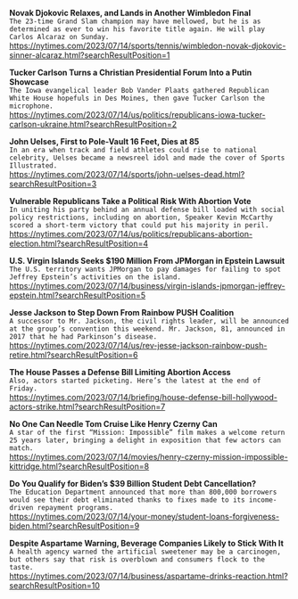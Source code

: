 **Novak Djokovic Relaxes, and Lands in Another Wimbledon Final**\
`The 23-time Grand Slam champion may have mellowed, but he is as determined as ever to win his favorite title again. He will play Carlos Alcaraz on Sunday.`\
https://nytimes.com/2023/07/14/sports/tennis/wimbledon-novak-djokovic-sinner-alcaraz.html?searchResultPosition=1

**Tucker Carlson Turns a Christian Presidential Forum Into a Putin Showcase**\
`The Iowa evangelical leader Bob Vander Plaats gathered Republican White House hopefuls in Des Moines, then gave Tucker Carlson the microphone.`\
https://nytimes.com/2023/07/14/us/politics/republicans-iowa-tucker-carlson-ukraine.html?searchResultPosition=2

**John Uelses, First to Pole-Vault 16 Feet, Dies at 85**\
`In an era when track and field athletes could rise to national celebrity, Uelses became a newsreel idol and made the cover of Sports Illustrated.`\
https://nytimes.com/2023/07/14/sports/john-uelses-dead.html?searchResultPosition=3

**Vulnerable Republicans Take a Political Risk With Abortion Vote**\
`In uniting his party behind an annual defense bill loaded with social policy restrictions, including on abortion, Speaker Kevin McCarthy scored a short-term victory that could put his majority in peril.`\
https://nytimes.com/2023/07/14/us/politics/republicans-abortion-election.html?searchResultPosition=4

**U.S. Virgin Islands Seeks $190 Million From JPMorgan in Epstein Lawsuit**\
`The U.S. territory wants JPMorgan to pay damages for failing to spot Jeffrey Epstein’s activities on the island.`\
https://nytimes.com/2023/07/14/business/virgin-islands-jpmorgan-jeffrey-epstein.html?searchResultPosition=5

**Jesse Jackson to Step Down From Rainbow PUSH Coalition**\
`A successor to Mr. Jackson, the civil rights leader, will be announced at the group’s convention this weekend. Mr. Jackson, 81, announced in 2017 that he had Parkinson’s disease.`\
https://nytimes.com/2023/07/14/us/rev-jesse-jackson-rainbow-push-retire.html?searchResultPosition=6

**The House Passes a Defense Bill Limiting Abortion Access**\
`Also, actors started picketing. Here’s the latest at the end of Friday.`\
https://nytimes.com/2023/07/14/briefing/house-defense-bill-hollywood-actors-strike.html?searchResultPosition=7

**No One Can Needle Tom Cruise Like Henry Czerny Can**\
`A star of the first “Mission: Impossible” film makes a welcome return 25 years later, bringing a delight in exposition that few actors can match.`\
https://nytimes.com/2023/07/14/movies/henry-czerny-mission-impossible-kittridge.html?searchResultPosition=8

**Do You Qualify for Biden’s $39 Billion Student Debt Cancellation?**\
`The Education Department announced that more than 800,000 borrowers would see their debt eliminated thanks to fixes made to its income-driven repayment programs.`\
https://nytimes.com/2023/07/14/your-money/student-loans-forgiveness-biden.html?searchResultPosition=9

**Despite Aspartame Warning, Beverage Companies Likely to Stick With It**\
`A health agency warned the artificial sweetener may be a carcinogen, but others say that risk is overblown and consumers flock to the taste.`\
https://nytimes.com/2023/07/14/business/aspartame-drinks-reaction.html?searchResultPosition=10

